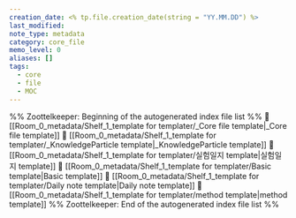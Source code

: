 ```yaml
---
creation_date: <% tp.file.creation_date(string = "YY.MM.DD") %>
last_modified: 
note_type: metadata
category: core_file
memo_level: 0
aliases: []
tags:
  - core
  - file
  - MOC
---
```

%% Zoottelkeeper: Beginning of the autogenerated index file list  %%
📄 [[Room_0_metadata/Shelf_1_template for templater/_Core file template|_Core file template]]
📄 [[Room_0_metadata/Shelf_1_template for templater/_KnowledgeParticle template|_KnowledgeParticle template]]
📄 [[Room_0_metadata/Shelf_1_template for templater/실험일지 template|실험일지 template]]
📄 [[Room_0_metadata/Shelf_1_template for templater/Basic template|Basic template]]
📄 [[Room_0_metadata/Shelf_1_template for templater/Daily note template|Daily note template]]
📄 [[Room_0_metadata/Shelf_1_template for templater/method template|method template]]
%% Zoottelkeeper: End of the autogenerated index file list  %%
